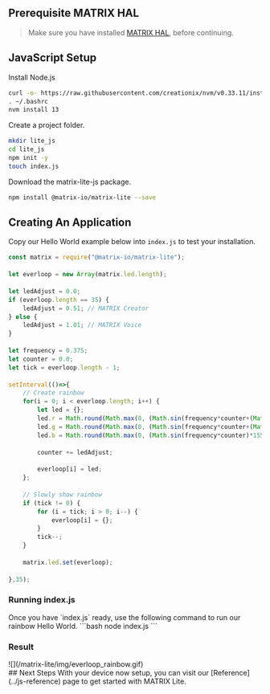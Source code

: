 <h2 style="padding-top:0">Prerequisite MATRIX HAL</h2>

<!-- MATRIX HAL is at the base of each MATRIX Lite library. This makes it a requirement to have it installed on your Raspberry Pi. Below are the installation instructions -->

> Make sure you have installed [MATRIX HAL](/matrix-hal/getting-started/), before continuing.

## JavaScript Setup

Install Node.js
```bash
curl -o- https://raw.githubusercontent.com/creationix/nvm/v0.33.11/install.sh | bash
. ~/.bashrc
nvm install 13
```

Create a project folder.
```bash
mkdir lite_js
cd lite_js
npm init -y
touch index.js
```

Download the matrix-lite-js package.
```bash
npm install @matrix-io/matrix-lite --save
```

## Creating An Application

Copy our Hello World example below into `index.js` to test your installation.

```js
const matrix = require("@matrix-io/matrix-lite");

let everloop = new Array(matrix.led.length);

let ledAdjust = 0.0;
if (everloop.length == 35) {
    ledAdjust = 0.51; // MATRIX Creator
} else {
    ledAdjust = 1.01; // MATRIX Voice
}

let frequency = 0.375;
let counter = 0.0;
let tick = everloop.length - 1;

setInterval(()=>{
    // Create rainbow
    for(i = 0; i < everloop.length; i++) {
        let led = {};
        led.r = Math.round(Math.max(0, (Math.sin(frequency*counter+(Math.PI/180*240))*155+100)/10));
        led.g = Math.round(Math.max(0, (Math.sin(frequency*counter+(Math.PI/180*120))*155+100)/10));
        led.b = Math.round(Math.max(0, (Math.sin(frequency*counter)*155+100)/10));

        counter += ledAdjust;

        everloop[i] = led;
    };

    // Slowly show rainbow
    if (tick != 0) {
        for (i = tick; i > 0; i--) {
            everloop[i] = {};
        }
        tick--;
    }

    matrix.led.set(everloop);

},35);
```

<h3 style="padding-top: 0">Running index.js</h3>
Once you have `index.js` ready, use the following command to run our rainbow Hello World. 
```bash
node index.js
```


<h3 style="padding-top: 0">Result</h3>
![](/matrix-lite/img/everloop_rainbow.gif)


<br/>
## Next Steps
With your device now setup, you can visit our [Reference](../js-reference) page to get started with MATRIX Lite.

